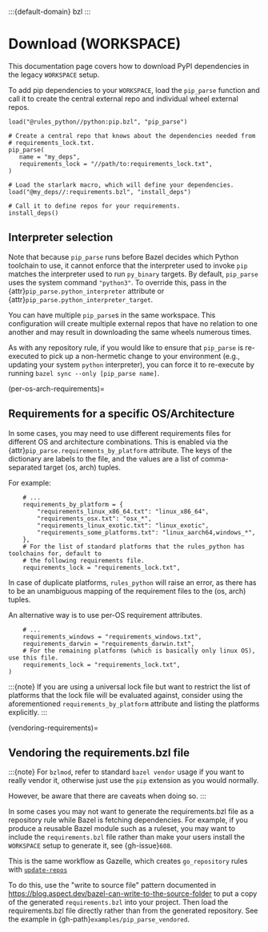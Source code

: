 :::{default-domain} bzl
:::

# Download (WORKSPACE)

This documentation page covers how to download PyPI dependencies in the legacy `WORKSPACE` setup.

To add pip dependencies to your `WORKSPACE`, load the `pip_parse` function and
call it to create the central external repo and individual wheel external repos.

```starlark
load("@rules_python//python:pip.bzl", "pip_parse")

# Create a central repo that knows about the dependencies needed from
# requirements_lock.txt.
pip_parse(
   name = "my_deps",
   requirements_lock = "//path/to:requirements_lock.txt",
)

# Load the starlark macro, which will define your dependencies.
load("@my_deps//:requirements.bzl", "install_deps")

# Call it to define repos for your requirements.
install_deps()
```

## Interpreter selection

Note that because `pip_parse` runs before Bazel decides which Python toolchain to use, it cannot
enforce that the interpreter used to invoke `pip` matches the interpreter used to run `py_binary`
targets. By default, `pip_parse` uses the system command `"python3"`. To override this, pass in the
{attr}`pip_parse.python_interpreter` attribute or {attr}`pip_parse.python_interpreter_target`.

You can have multiple `pip_parse`s in the same workspace. This configuration will create multiple
external repos that have no relation to one another and may result in downloading the same wheels
numerous times.

As with any repository rule, if you would like to ensure that `pip_parse` is
re-executed to pick up a non-hermetic change to your environment (e.g., updating
your system `python` interpreter), you can force it to re-execute by running
`bazel sync --only [pip_parse name]`.

(per-os-arch-requirements)=
## Requirements for a specific OS/Architecture

In some cases, you may need to use different requirements files for different OS and architecture combinations.
This is enabled via the {attr}`pip_parse.requirements_by_platform` attribute. The keys of the
dictionary are labels to the file, and the values are a list of comma-separated target (os, arch)
tuples.

For example:
```starlark
    # ...
    requirements_by_platform = {
        "requirements_linux_x86_64.txt": "linux_x86_64",
        "requirements_osx.txt": "osx_*",
        "requirements_linux_exotic.txt": "linux_exotic",
        "requirements_some_platforms.txt": "linux_aarch64,windows_*",
    },
    # For the list of standard platforms that the rules_python has toolchains for, default to
    # the following requirements file.
    requirements_lock = "requirements_lock.txt",
```

In case of duplicate platforms, `rules_python` will raise an error, as there has
to be an unambiguous mapping of the requirement files to the (os, arch) tuples.

An alternative way is to use per-OS requirement attributes.
```starlark
    # ...
    requirements_windows = "requirements_windows.txt",
    requirements_darwin = "requirements_darwin.txt",
    # For the remaining platforms (which is basically only linux OS), use this file.
    requirements_lock = "requirements_lock.txt",
)
```

:::{note}
If you are using a universal lock file but want to restrict the list of platforms that
the lock file will be evaluated against, consider using the aforementioned
`requirements_by_platform` attribute and listing the platforms explicitly.
:::

(vendoring-requirements)=
## Vendoring the requirements.bzl file

:::{note}
For `bzlmod`, refer to standard `bazel vendor` usage if you want to really vendor it, otherwise
just use the `pip` extension as you would normally.

However, be aware that there are caveats when doing so.
:::

In some cases you may not want to generate the requirements.bzl file as a repository rule
while Bazel is fetching dependencies. For example, if you produce a reusable Bazel module
such as a ruleset, you may want to include the `requirements.bzl` file rather than make your users
install the `WORKSPACE` setup to generate it, see {gh-issue}`608`.

This is the same workflow as Gazelle, which creates `go_repository` rules with
[`update-repos`](https://github.com/bazelbuild/bazel-gazelle#update-repos)

To do this, use the "write to source file" pattern documented in
<https://blog.aspect.dev/bazel-can-write-to-the-source-folder>
to put a copy of the generated `requirements.bzl` into your project.
Then load the requirements.bzl file directly rather than from the generated repository.
See the example in {gh-path}`examples/pip_parse_vendored`.
